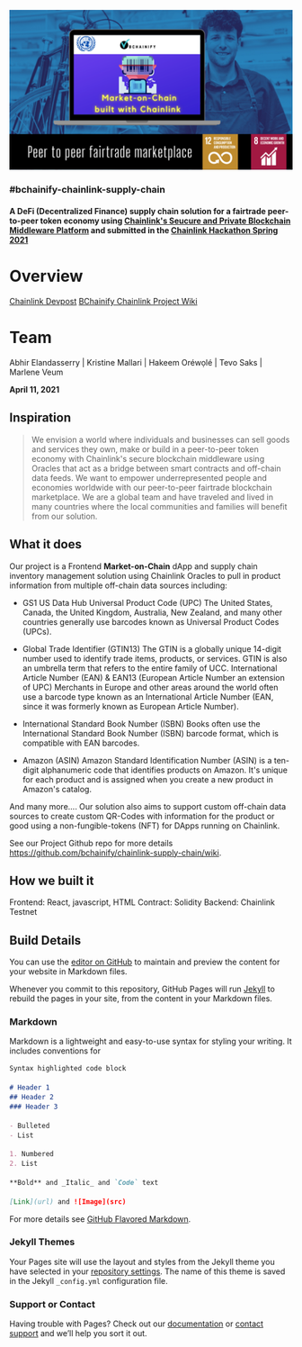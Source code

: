 ![Bchainfiy Market-on-Chain Supply Chain Solution on Chainlink](https://github.com/bchainify/chainlink-supply-chain/blob/main/mktg/BChainify_Market-on-Chain_Chainlink.png)

### #bchainify-chainlink-supply-chain
#### A DeFi (Decentralized Finance) supply chain solution for a fairtrade peer-to-peer token economy using [Chainlink's Seucure and Private Blockchain Middleware Platform](https://chain.link/) and submitted in the [Chainlink Hackathon Spring 2021](https://chain.link/hackathon)

# Overview
[Chainlink Devpost](https://devpost.com/submit-to/11764-chainlink-virtual-hackathon-spring-2021/manage/submissions/227699-market-on-chain/project_details)
[BChainify Chainlink Project Wiki](https://github.com/bchainify/chainlink-supply-chain/wiki/)
                         
# Team
Abhir Elandasserry | Kristine Mallari | Hakeem Oréwọlé | Tevo Saks | Marlene Veum 

**April 11, 2021**

## Inspiration
>  We envision a world where individuals and businesses can sell goods and services they own, make or build in a peer-to-peer token economy with Chainlink's secure blockchain middleware using Oracles that act as a bridge between smart contracts and off-chain data feeds.  We want to empower underrepresented people and economies worldwide with our peer-to-peer fairtrade blockchain marketplace.   We are a global team and have traveled and lived in many countries where the local communities and families will benefit from our solution.  

## What it does
Our project is a Frontend **Market-on-Chain** dApp and supply chain inventory management solution using Chainlink Oracles to pull in product information from multiple off-chain data sources including:

* GS1 US Data Hub Universal Product Code (UPC)
The United States, Canada, the United Kingdom, Australia, New Zealand, and many other countries generally use barcodes known as Universal Product Codes (UPCs).

* Global Trade Identifier (GTIN13)
The GTIN is a globally unique 14-digit number used to identify trade items, products, or services. GTIN is also an umbrella term that refers to the entire family of UCC.
International Article Number (EAN) & EAN13 (European Article Number an extension of UPC)
Merchants in Europe and other areas around the world often use a barcode type known as an International Article Number (EAN, since it was formerly known as European Article Number).

* International Standard Book Number (ISBN)
Books often use the International Standard Book Number (ISBN) barcode format, which is compatible with EAN barcodes.

* Amazon (ASIN)
Amazon Standard Identification Number (ASIN) is a ten-digit alphanumeric code that identifies products on Amazon. It's unique for each product and is assigned when you create a new product in Amazon's catalog.

And many more.... Our solution also aims to support custom off-chain data sources to create custom QR-Codes with information for the product or good using a non-fungible-tokens (NFT) for DApps running on Chainlink.  

See our Project Github repo for more details https://github.com/bchainify/chainlink-supply-chain/wiki.

## How we built it
Frontend: React, javascript, HTML
Contract: Solidity
Backend: Chainlink Testnet


## Build Details

You can use the [editor on GitHub](https://github.com/bchainify/chainlink-supply-chain/edit/main/README.md) to maintain and preview the content for your website in Markdown files.

Whenever you commit to this repository, GitHub Pages will run [Jekyll](https://jekyllrb.com/) to rebuild the pages in your site, from the content in your Markdown files.

### Markdown

Markdown is a lightweight and easy-to-use syntax for styling your writing. It includes conventions for

```markdown
Syntax highlighted code block

# Header 1
## Header 2
### Header 3

- Bulleted
- List

1. Numbered
2. List

**Bold** and _Italic_ and `Code` text

[Link](url) and ![Image](src)
```

For more details see [GitHub Flavored Markdown](https://guides.github.com/features/mastering-markdown/).

### Jekyll Themes

Your Pages site will use the layout and styles from the Jekyll theme you have selected in your [repository settings](https://github.com/bchainify/chainlink-supply-chain/settings/pages). The name of this theme is saved in the Jekyll `_config.yml` configuration file.

### Support or Contact

Having trouble with Pages? Check out our [documentation](https://docs.github.com/categories/github-pages-basics/) or [contact support](https://support.github.com/contact) and we’ll help you sort it out.
